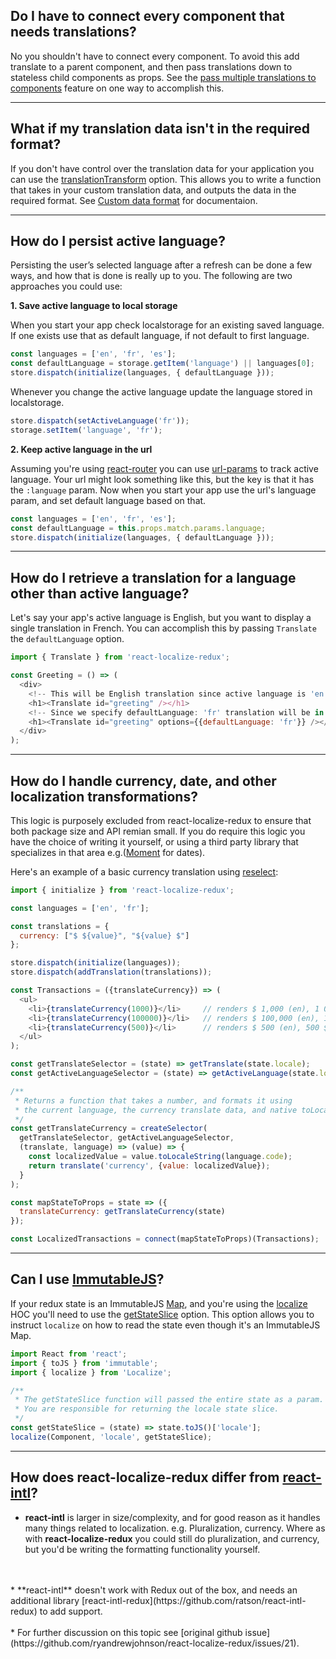 ## Do I have to connect every component that needs translations?

No you shouldn't have to connect every component. To avoid this add translate to a parent component, and then pass translations 
down to stateless child components as props. See the [pass multiple translations to components](/features/#pass-multiple-translations-to-components) feature on one way to accomplish this.

---------------

## What if my translation data isn't in the required format?

If you don't have control over the translation data for your application you can use the [translationTransform](/api/action-creators/#initializelanguages-options) option. 
This allows you to write a function that takes in your custom translation data, and outputs the data in the required format.
See [Custom data format](/formatting-translation-data/#custom-data-format) for documentaion.

---------------

## How do I persist active language?

Persisting the user’s selected language  after a refresh can be done a few ways, and how that is done is really up to you. 
The following are two approaches you could use:

**1. Save active language to local storage**

When you start your app check localstorage for an existing saved language. If one exists use that as default language, if not default to first language.

```javascript
const languages = ['en', 'fr', 'es'];
const defaultLanguage = storage.getItem('language') || languages[0];
store.dispatch(initialize(languages, { defaultLanguage }));
```
Whenever you change the active language update the language stored in localstorage.

```javascript
store.dispatch(setActiveLanguage('fr'));
storage.setItem('language', 'fr');
```

**2. Keep active language in the url**

Assuming you're using [react-router](https://reacttraining.com/react-router/web) you can use [url-params](https://reacttraining.com/react-router/web/example/url-params) to track active language. Your url might look something like this, but the key is that it has the `:language` param. Now when you start your app use the url's language param, and set default language based on that.

```javascript
const languages = ['en', 'fr', 'es'];
const defaultLanguage = this.props.match.params.language;
store.dispatch(initialize(languages, { defaultLanguage }));
```

---------------

## How do I retrieve a translation for a language other than active language?

Let's say your app's active language is English, but you want
to display a single translation in French. You can accomplish this by passing `Translate` the `defaultLanguage` option. 

```javascript
import { Translate } from 'react-localize-redux';

const Greeting = () => (
  <div>
    <!-- This will be English translation since active language is 'en' -->
    <h1><Translate id="greeting" /></h1>
    <!-- Since we specify defaultLanguage: 'fr' translation will be in French -->
    <h1><Translate id="greeting" options={{defaultLanguage: 'fr'}} /></h1>
  </div>
);
```

---------------

## How do I handle currency, date, and other localization transformations?

This logic is purposely excluded from react-localize-redux to ensure that both package size and API remian small. If you do require this logic you have the choice of writing it yourself, or using a third party library that specializes in that area e.g.([Moment](https://momentjs.com/) for dates).

Here's an example of a basic currency translation using [reselect](https://github.com/reactjs/reselect):

```javascript
import { initialize } from 'react-localize-redux';

const languages = ['en', 'fr'];

const translations = {
  currency: ["$ ${value}", "${value} $"]
};

store.dispatch(initialize(languages));
store.dispatch(addTranslation(translations));

const Transactions = ({translateCurrency}) => (
  <ul>
    <li>{translateCurrency(1000)}</li>     // renders $ 1,000 (en), 1 000 $ (fr)
    <li>{translateCurrency(100000)}</li>   // renders $ 100,000 (en), 100 000 $ (fr)
    <li>{translateCurrency(500)}</li>      // renders $ 500 (en), 500 $ (fr)
  </ul>
);

const getTranslateSelector = (state) => getTranslate(state.locale);
const getActiveLanguageSelector = (state) => getActiveLanguage(state.locale);

/**
 * Returns a function that takes a number, and formats it using
 * the current language, the currency translate data, and native toLocaleString 
 */
const getTranslateCurrency = createSelector(
  getTranslateSelector, getActiveLanguageSelector,
  (translate, language) => (value) => {
    const localizedValue = value.toLocaleString(language.code);
    return translate('currency', {value: localizedValue});
  }
);

const mapStateToProps = state => ({
  translateCurrency: getTranslateCurrency(state)
});

const LocalizedTransactions = connect(mapStateToProps)(Transactions);
```
---------------

## Can I use [ImmutableJS](https://facebook.github.io/immutable-js/)?

If your redux state is an ImmutableJS [Map](https://facebook.github.io/immutable-js/docs/#/Map), and you're using the [localize](/api/higher-order-component) HOC you'll need to use the [getStateSlice](/api/higher-order-component) option. This option allows you to instruct `localize` on how to read the state even though it's an ImmutableJS Map.

```javascript
import React from 'react';
import { toJS } from 'immutable';
import { localize } from 'Localize';

/**
 * The getStateSlice function will passed the entire state as a param.
 * You are responsible for returning the locale state slice.
 */
const getStateSlice = (state) => state.toJS()['locale'];
localize(Component, 'locale', getStateSlice);
```

---------------

## How does react-localize-redux differ from [react-intl](https://github.com/yahoo/react-intl)?

* **react-intl** is larger in size/complexity, and for good reason as it handles many things related to localization. e.g. Pluralization, currency. Where as with **react-localize-redux** you could still do pluralization, and currency, but you'd be writing the formatting functionality yourself. 
<br/>
<br/>
* **react-intl** doesn't work with Redux out of the box, and needs an additional library [react-intl-redux](https://github.com/ratson/react-intl-redux) to add support.
<br/>
<br/>
* For further discussion on this topic see [original github issue](https://github.com/ryandrewjohnson/react-localize-redux/issues/21).

